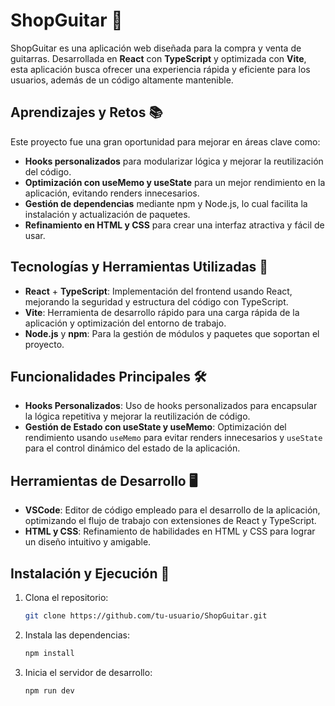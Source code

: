 # ShopGuitar 🎸

ShopGuitar es una aplicación web diseñada para la compra y venta de guitarras. Desarrollada en **React** con **TypeScript** y optimizada con **Vite**, esta aplicación busca ofrecer una experiencia rápida y eficiente para los usuarios, además de un código altamente mantenible.

## Aprendizajes y Retos 📚

Este proyecto fue una gran oportunidad para mejorar en áreas clave como:
- **Hooks personalizados** para modularizar lógica y mejorar la reutilización del código.
- **Optimización con useMemo y useState** para un mejor rendimiento en la aplicación, evitando renders innecesarios.
- **Gestión de dependencias** mediante npm y Node.js, lo cual facilita la instalación y actualización de paquetes.
- **Refinamiento en HTML y CSS** para crear una interfaz atractiva y fácil de usar.

## Tecnologías y Herramientas Utilizadas 🚀

- **React** + **TypeScript**: Implementación del frontend usando React, mejorando la seguridad y estructura del código con TypeScript.
- **Vite**: Herramienta de desarrollo rápido para una carga rápida de la aplicación y optimización del entorno de trabajo.
- **Node.js** y **npm**: Para la gestión de módulos y paquetes que soportan el proyecto.

## Funcionalidades Principales 🛠️

- **Hooks Personalizados**: Uso de hooks personalizados para encapsular la lógica repetitiva y mejorar la reutilización de código.
- **Gestión de Estado con useState y useMemo**: Optimización del rendimiento usando `useMemo` para evitar renders innecesarios y `useState` para el control dinámico del estado de la aplicación.
  
## Herramientas de Desarrollo 🖥️

- **VSCode**: Editor de código empleado para el desarrollo de la aplicación, optimizando el flujo de trabajo con extensiones de React y TypeScript.
- **HTML y CSS**: Refinamiento de habilidades en HTML y CSS para lograr un diseño intuitivo y amigable.

## Instalación y Ejecución 🚀

1. Clona el repositorio:
   ```bash
   git clone https://github.com/tu-usuario/ShopGuitar.git
   

2. Instala las dependencias:
   ```bash
   npm install

3. Inicia el servidor de desarrollo:
   ```bash
   npm run dev
